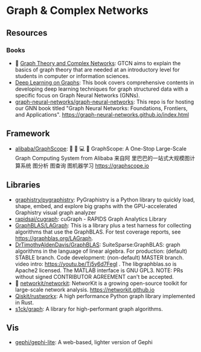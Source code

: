 # Graph & Complex Networks

## Resources

### Books

- 🌟
  [Graph Theory and Complex Networks](https://www.distributed-systems.net/index.php/books/gtcn/):
  GTCN aims to explain the basics of graph theory that are needed at an
  introductory level for students in computer or information sciences.
- [Deep Learning on Graphs](https://web.njit.edu/~ym329/dlg_book): This book
  covers comprehensive contents in developing deep learning techniques for graph
  structured data with a specific focus on Graph Neural Networks (GNNs).
- [graph-neural-networks/graph-neural-networks](https://github.com/graph-neural-networks/graph-neural-networks.github.io):
  This repo is for hosting our GNN book titled "Graph Neural Networks:
  Foundations, Frontiers, and Applications".
  <https://graph-neural-networks.github.io/index.html>

## Framework

- [alibaba/GraphScope](https://github.com/alibaba/GraphScope): 🔨 🍇 💻 🚀
  GraphScope: A One-Stop Large-Scale Graph Computing System from Alibaba 来自阿
  里巴巴的一站式大规模图计算系统 图分析 图查询 图机器学习
  <https://graphscope.io>

## Libraries

- [graphistry/pygraphistry](https://github.com/graphistry/pygraphistry):
  PyGraphistry is a Python library to quickly load, shape, embed, and explore
  big graphs with the GPU-accelerated Graphistry visual graph analyzer
- [rapidsai/cugraph](https://github.com/rapidsai/cugraph): cuGraph - RAPIDS
  Graph Analytics Library
- [GraphBLAS/LAGraph](https://github.com/GraphBLAS/LAGraph): This is a library
  plus a test harness for collecting algorithms that use the GraphBLAS. For test
  coverage reports, see <https://graphblas.org/LAGraph>.
- [DrTimothyAldenDavis/GraphBLAS](https://github.com/DrTimothyAldenDavis/GraphBLAS):
  SuiteSparse:GraphBLAS: graph algorithms in the language of linear algebra. For
  production: (default) STABLE branch. Code development: (non-default) MASTER
  branch. video intro: https://youtu.be/Tj5y6d7FegI . The libgraphblas.so is
  Apache2 licensed. The MATLAB interface is GNU GPL3. NOTE: PRs without signed
  CONTRIBUTOR AGREEMENT can't be accepted.
- 🌟 [networkit/networkit](https://github.com/networkit/networkit): NetworKit is
  a growing open-source toolkit for large-scale network analysis.
  <https://networkit.github.io>
- [Qiskit/rustworkx](https://github.com/Qiskit/rustworkx): A high performance
  Python graph library implemented in Rust.
- [s1ck/graph](https://github.com/s1ck/graph): A library for high-performant
  graph algorithms.

## Vis

- [gephi/gephi-lite](https://github.com/gephi/gephi-lite): A web-based, lighter
  version of Gephi
